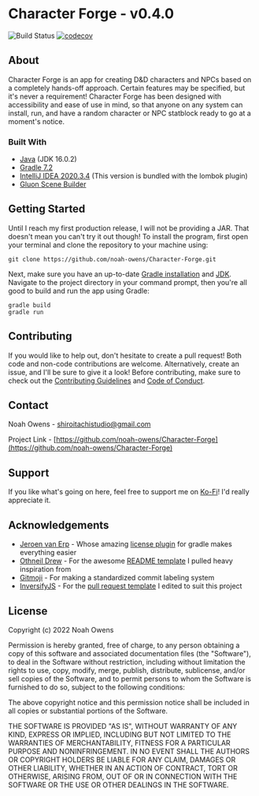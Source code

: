 # Character Forge - v0.4.0

![Build Status](https://github.com/noah-owens/Character-Forge/actions/workflows/java-ci.yml/badge.svg)
[![codecov](https://codecov.io/gh/noah-owens/Character-Forge/branch/main/graph/badge.svg?token=4P24PAUOWH)](https://codecov.io/gh/noah-owens/Character-Forge)

## About

Character Forge is an app for creating D&amp;D characters and NPCs based on a completely hands-off approach. Certain features may be specified, but it's never a requirement! Character Forge has been designed with accessibility and ease of use in mind, so that anyone on any system can install, run, and have a random character or NPC statblock ready to go at a moment's notice.

### Built With
- [Java](https://www.java.com/en/) (JDK 16.0.2)
- [Gradle 7.2](https://gradle.org/install/)  
- [IntelliJ IDEA 2020.3.4](https://www.jetbrains.com/idea/download/other.html) (This version is bundled with the lombok plugin)
- [Gluon Scene Builder](https://gluonhq.com/products/scene-builder/)

## Getting Started

Until I reach my first production release, I will not be providing a JAR. That doesn't mean you can't try it out though! To install the program, first open your terminal and clone the repository to your machine using:

```
git clone https://github.com/noah-owens/Character-Forge.git
```

Next, make sure you have an up-to-date [Gradle installation](https://gradle.org/install/) and [JDK](https://docs.oracle.com/en/java/javase/11/install/). Navigate to the project directory in your command prompt, then you're all good to build and run the app using Gradle:
```
gradle build
gradle run
```

## Contributing

If you would like to help out, don't hesitate to create a pull request! Both code and non-code contributions are welcome. Alternatively, create an issue, and I'll be sure to give it a look! Before contributing, make sure to check out the [Contributing Guidelines](./CONTRIBUTING.md) and [Code of Conduct](./CODE_OF_CONDUCT.md).

## Contact 

Noah Owens - [shiroitachistudio@gmail.com](mailto:shiroitachistudio@gmail.com)

Project Link - [https://github.com/noah-owens/Character-Forge](https://github.com/noah-owens/Character-Forge)

## Support

If you like what's going on here, feel free to support me on [Ko-Fi](https://ko-fi.com/shiroitachistudio)! I'd really appreciate it.

## Acknowledgements

- [Jeroen van Erp](https://github.com/hierynomus) - Whose amazing [license plugin](https://github.com/noah-owens/Character-Forge) for gradle makes everything easier
- [Othneil Drew](https://github.com/othneildrew) - For the awesome [README template](https://github.com/othneildrew/Best-README-Template/blob/master/BLANK_README.md) I pulled heavy inspiration from
- [Gitmoji](https://gitmoji.dev/) - For making a standardized commit labeling system
- [InversifyJS](https://github.com/inversify/inversify-basic-example) - For the [pull request template](https://github.com/inversify/inversify-basic-example/blob/master/PULL_REQUEST_TEMPLATE.md) I edited to suit this project

## License

Copyright (c) 2022 Noah Owens

Permission is hereby granted, free of charge, to any person obtaining a copy
of this software and associated documentation files (the "Software"), to deal
in the Software without restriction, including without limitation the rights
to use, copy, modify, merge, publish, distribute, sublicense, and/or sell
copies of the Software, and to permit persons to whom the Software is
furnished to do so, subject to the following conditions:

The above copyright notice and this permission notice shall be included in all
copies or substantial portions of the Software.

THE SOFTWARE IS PROVIDED "AS IS", WITHOUT WARRANTY OF ANY KIND, EXPRESS OR
IMPLIED, INCLUDING BUT NOT LIMITED TO THE WARRANTIES OF MERCHANTABILITY,
FITNESS FOR A PARTICULAR PURPOSE AND NONINFRINGEMENT. IN NO EVENT SHALL THE
AUTHORS OR COPYRIGHT HOLDERS BE LIABLE FOR ANY CLAIM, DAMAGES OR OTHER
LIABILITY, WHETHER IN AN ACTION OF CONTRACT, TORT OR OTHERWISE, ARISING FROM,
OUT OF OR IN CONNECTION WITH THE SOFTWARE OR THE USE OR OTHER DEALINGS IN THE
SOFTWARE.
